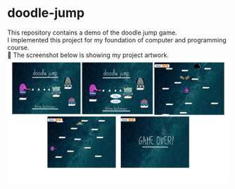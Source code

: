 
# doodle-jump
This repository contains a demo of the doodle jump game.<br />
I implemented this project for my foundation of computer and programming course.<br />
📸 The screenshot below is showing my project artwork.<br />
<img src="screenshots/total.png"></img> 

